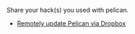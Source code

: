 Share your hack(s) you used with pelican.

- [Remotely update Pelican via Dropbox](http://www.sparsebundle.net/posts/remotely-update-pelican-via-dropbox/)
